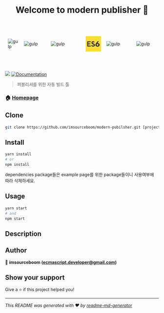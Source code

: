 <h1 align="center">Welcome to modern publisher 👋</h1>
<div style="height: 150px; display: flex; justify-content: space-around; align-items: center;">
  <img alt="gulp" src="https://upload.wikimedia.org/wikipedia/commons/thumb/7/72/Gulp.js_Logo.svg/463px-Gulp.js_Logo.svg.png" width="35" />
  <img alt="gulp" src="https://raw.githubusercontent.com/webpack/media/master/logo/icon-square-big.png" width="70" />
  <img alt="gulp" src="https://cdn.iconscout.com/icon/free/png-256/babel-282912.png" width="95"/>
  <img alt="gulp" src="https://raw.githubusercontent.com/github/explore/80688e429a7d4ef2fca1e82350fe8e3517d3494d/topics/es6/es6.png" width="50"/>
  <img alt="gulp" src="https://cdn.freebiesupply.com/logos/large/2x/pug-logo-png-transparent.png" width="80" />
  <img alt="gulp" src="https://sass-lang.com/assets/img/logos/logo-b6e1ef6e.svg" width="65"/>
</div>
<p>
  <img src="https://img.shields.io/badge/version-1.1.5-blue.svg?cacheSeconds=2592000" />
  <a href="https://github.com/imsourceboom/modern-pubilsher/blob/master/README.md">
    <img alt="Documentation" src="https://img.shields.io/badge/documentation-yes-brightgreen.svg" target="_blank" />
  </a>
</p>

> 퍼블리셔를 위한 자동 빌드 툴

### 🏠 [Homepage](modern-pulisher.ga)

## Clone

```sh
git clone https://github.com/imsourceboom/modern-pubilsher.git [project folder name]
```

## Install

```sh
yarn install
# or
npm install
```

dependencies package들은 example page를 위한 package들이니
사용여부에 따라 삭제하세요.

## Usage

```sh
yarn start
# and
npm start
```

## Description

## Author

👤 **imsourceboom (ecmascript.developer@gmail.com)**

## Show your support

Give a ⭐️ if this project helped you!

---

_This README was generated with ❤️ by [readme-md-generator](https://github.com/kefranabg/readme-md-generator)_
